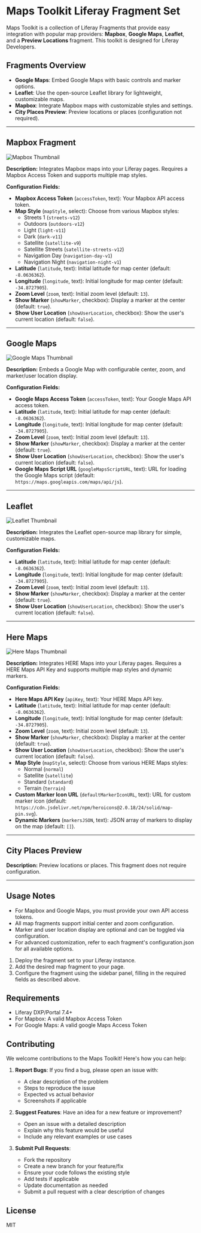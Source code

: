 # Maps Toolkit Liferay Fragment Set

Maps Toolkit is a collection of Liferay Fragments that provide easy integration with popular map providers: **Mapbox**, **Google Maps**, **Leaflet**, and a **Preview Locations** fragment. This toolkit is designed for Liferay Developers.

## Fragments Overview

- **Google Maps**: Embed Google Maps with basic controls and marker options.
- **Leaflet**: Use the open-source Leaflet library for lightweight, customizable maps.
- **Mapbox**: Integrate Mapbox maps with customizable styles and settings.
- **City Places Preview**: Preview locations or places (configuration not required).

---

## Mapbox Fragment

![Mapbox Thumbnail](maps-toolkit-fragment-set/maps-toolkit/mapbox/thumbnail.jpeg)

**Description:**
Integrates Mapbox maps into your Liferay pages. Requires a Mapbox Access Token and supports multiple map styles.

**Configuration Fields:**
- **Mapbox Access Token** (`accessToken`, text): Your Mapbox API access token.
- **Map Style** (`mapStyle`, select): Choose from various Mapbox styles:
  - Streets 1 (`streets-v12`)
  - Outdoors (`outdoors-v12`)
  - Light (`light-v11`)
  - Dark (`dark-v11`)
  - Satellite (`satellite-v9`)
  - Satellite Streets (`satellite-streets-v12`)
  - Navigation Day (`navigation-day-v1`)
  - Navigation Night (`navigation-night-v1`)
- **Latitude** (`latitude`, text): Initial latitude for map center (default: `-8.0636362`).
- **Longitude** (`longitude`, text): Initial longitude for map center (default: `-34.8727905`).
- **Zoom Level** (`zoom`, text): Initial zoom level (default: `13`).
- **Show Marker** (`showMarker`, checkbox): Display a marker at the center (default: `true`).
- **Show User Location** (`showUserLocation`, checkbox): Show the user's current location (default: `false`).

---

## Google Maps

![Google Maps Thumbnail](maps-toolkit-fragment-set/maps-toolkit/google-maps/thumbnail.jpeg)

**Description:**
Embeds a Google Map with configurable center, zoom, and marker/user location display.

**Configuration Fields:**
- **Google Maps Access Token** (`accessToken`, text): Your Google Maps API access token.
- **Latitude** (`latitude`, text): Initial latitude for map center (default: `-8.0636362`).
- **Longitude** (`longitude`, text): Initial longitude for map center (default: `-34.8727905`).
- **Zoom Level** (`zoom`, text): Initial zoom level (default: `13`).
- **Show Marker** (`showMarker`, checkbox): Display a marker at the center (default: `true`).
- **Show User Location** (`showUserLocation`, checkbox): Show the user's current location (default: `false`).
- **Google Maps Script URL** (`googleMapsScriptURL`, text): URL for loading the Google Maps script (default: `https://maps.googleapis.com/maps/api/js`).

---

## Leaflet

![Leaflet Thumbnail](maps-toolkit-fragment-set/maps-toolkit/leaflet/thumbnail.jpeg)

**Description:**
Integrates the Leaflet open-source map library for simple, customizable maps.

**Configuration Fields:**
- **Latitude** (`latitude`, text): Initial latitude for map center (default: `-8.0636362`).
- **Longitude** (`longitude`, text): Initial longitude for map center (default: `-34.8727905`).
- **Zoom Level** (`zoom`, text): Initial zoom level (default: `13`).
- **Show Marker** (`showMarker`, checkbox): Display a marker at the center (default: `true`).
- **Show User Location** (`showUserLocation`, checkbox): Show the user's current location (default: `false`).

---

## Here Maps

![Here Maps Thumbnail](maps-toolkit-fragment-set/maps-toolkit/here-maps/thumbnail.jpeg)

**Description:**
Integrates HERE Maps into your Liferay pages. Requires a HERE Maps API Key and supports multiple map styles and dynamic markers.

**Configuration Fields:**
- **Here Maps API Key** (`apiKey`, text): Your HERE Maps API key.
- **Latitude** (`latitude`, text): Initial latitude for map center (default: `-8.0636362`).
- **Longitude** (`longitude`, text): Initial longitude for map center (default: `-34.8727905`).
- **Zoom Level** (`zoom`, text): Initial zoom level (default: `13`).
- **Show Marker** (`showMarker`, checkbox): Display a marker at the center (default: `true`).
- **Show User Location** (`showUserLocation`, checkbox): Show the user's current location (default: `false`).
- **Map Style** (`mapStyle`, select): Choose from various HERE Maps styles:
  - Normal (`normal`)
  - Satellite (`satellite`)
  - Standard (`standard`)
  - Terrain (`terrain`)
- **Custom Marker Icon URL** (`defaultMarkerIconURL`, text): URL for custom marker icon (default: `https://cdn.jsdelivr.net/npm/heroicons@2.0.18/24/solid/map-pin.svg`).
- **Dynamic Markers** (`markersJSON`, text): JSON array of markers to display on the map (default: `[]`).

---

## City Places Preview

**Description:**
Preview locations or places. This fragment does not require configuration.

---

## Usage Notes

- For Mapbox and Google Maps, you must provide your own API access tokens.
- All map fragments support initial center and zoom configuration.
- Marker and user location display are optional and can be toggled via configuration.
- For advanced customization, refer to each fragment's configuration.json for all available options.

1. Deploy the fragment set to your Liferay instance.
2. Add the desired map fragment to your page.
3. Configure the fragment using the sidebar panel, filling in the required fields as described above.

## Requirements
- Liferay DXP/Portal 7.4+
- For Mapbox: A valid Mapbox Access Token
- For Google Maps: A valid google Maps Access Token

## Contributing

We welcome contributions to the Maps Toolkit! Here's how you can help:

1. **Report Bugs**: If you find a bug, please open an issue with:
   - A clear description of the problem
   - Steps to reproduce the issue
   - Expected vs actual behavior
   - Screenshots if applicable

2. **Suggest Features**: Have an idea for a new feature or improvement?
   - Open an issue with a detailed description
   - Explain why this feature would be useful
   - Include any relevant examples or use cases

3. **Submit Pull Requests**:
   - Fork the repository
   - Create a new branch for your feature/fix
   - Ensure your code follows the existing style
   - Add tests if applicable
   - Update documentation as needed
   - Submit a pull request with a clear description of changes


## License
MIT
